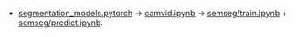 - [segmentation_models.pytorch](https://github.com/qubvel/segmentation_models.pytorch/blob/master/examples/cars%20segmentation%20(camvid).ipynb) -> [camvid.ipynb](./camvid.ipynb) -> [semseg/train.ipynb](./semseg/train.ipynb) + [semseg/predict.ipynb](./semseg/predict.ipynb).